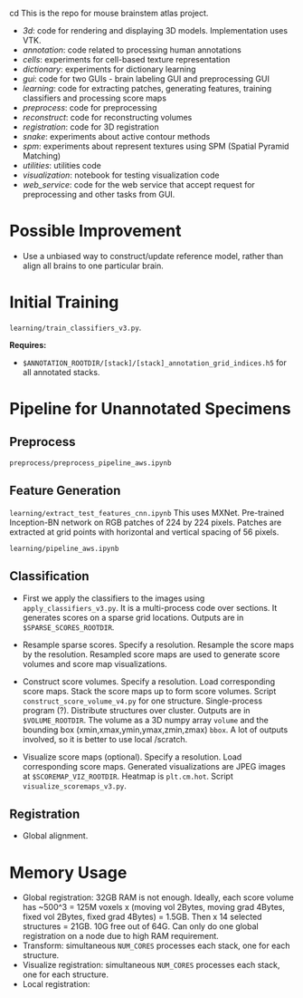 cd This is the repo for mouse brainstem atlas project.

- *3d*: code for rendering and displaying 3D models. Implementation uses VTK.
- *annotation*: code related to processing human annotations
- *cells*: experiments for cell-based texture representation
- *dictionary*: experiments for dictionary learning
- *gui*: code for two GUIs - brain labeling GUI and preprocessing GUI
- *learning*: code for extracting patches, generating features, training classifiers and processing score maps
- *preprocess*: code for preprocessing
- *reconstruct*: code for reconstructing volumes
- *registration*: code for 3D registration
- *snake*: experiments about active contour methods
- *spm*: experiments about represent textures using SPM (Spatial Pyramid Matching)
- *utilities*: utilities code
- *visualization*: notebook for testing visualization code
- *web_service*: code for the web service that accept request for preprocessing and other tasks from GUI.

# Possible Improvement #
- Use a unbiased way to construct/update reference model, rather than align all brains to one particular brain.

# Initial Training #
`learning/train_classifiers_v3.py`.

**Requires:**
- `$ANNOTATION_ROOTDIR/[stack]/[stack]_annotation_grid_indices.h5` for all annotated stacks.

# Pipeline for Unannotated Specimens #

## Preprocess ##
`preprocess/preprocess_pipeline_aws.ipynb`

## Feature Generation ##
`learning/extract_test_features_cnn.ipynb`
This uses MXNet.
Pre-trained Inception-BN network on RGB patches of 224 by 224 pixels.
Patches are extracted at grid points with horizontal and vertical spacing of 56 pixels.

`learning/pipeline_aws.ipynb`
## Classification ##

- First we apply the classifiers to the images using `apply_classifiers_v3.py`. It is a multi-process code over sections. It generates scores on a sparse grid locations. Outputs are in `$SPARSE_SCORES_ROOTDIR`.

- Resample sparse scores.
Specify a resolution. Resample the score maps by the resolution.
Resampled score maps are used to generate score volumes and score map visualizations.

- Construct score volumes.
Specify a resolution. Load corresponding score maps. Stack the score maps up to form score volumes.
Script `construct_score_volume_v4.py` for one structure. Single-process program (?). Distribute structures over cluster.
Outputs are in `$VOLUME_ROOTDIR`. The volume as a 3D numpy array `volume` and the bounding box (xmin,xmax,ymin,ymax,zmin,zmax) `bbox`.
A lot of outputs involved, so it is better to use local /scratch.

- Visualize score maps (optional).
Specify a resolution. Load corresponding score maps. Generated visualizations are JPEG images at `$SCOREMAP_VIZ_ROOTDIR`. Heatmap is `plt.cm.hot`.
Script `visualize_scoremaps_v3.py`.

## Registration ##
- Global alignment.


# Memory Usage #
- Global registration: 32GB RAM is not enough.
Ideally, each score volume has ~500^3 = 125M voxels x (moving vol 2Bytes, moving grad 4Bytes, fixed vol 2Bytes, fixed grad 4Bytes) = 1.5GB. Then x 14 selected structures = 21GB.
10G free out of 64G.
Can only do one global registration on a node due to high RAM requirement.
- Transform: simultaneous `NUM_CORES` processes each stack, one for each structure.
- Visualize registration: simultaneous `NUM_CORES` processes each stack, one for each structure.
- Local registration:
